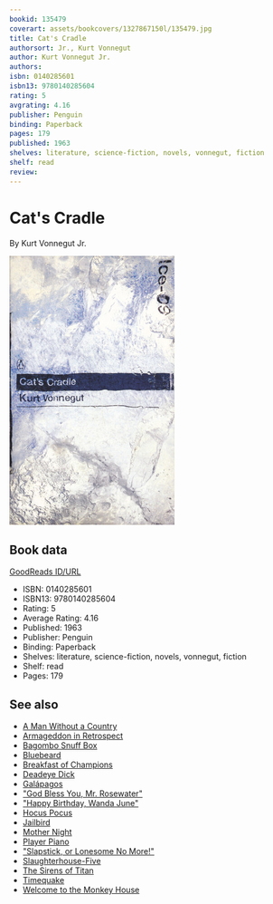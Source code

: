 ```yaml
---
bookid: 135479
coverart: assets/bookcovers/1327867150l/135479.jpg
title: Cat's Cradle
authorsort: Jr., Kurt Vonnegut
author: Kurt Vonnegut Jr.
authors: 
isbn: 0140285601
isbn13: 9780140285604
rating: 5
avgrating: 4.16
publisher: Penguin
binding: Paperback
pages: 179
published: 1963
shelves: literature, science-fiction, novels, vonnegut, fiction
shelf: read
review: 
---
```


# Cat's Cradle

By Kurt Vonnegut Jr.

![](../../assets/bookcovers/1327867150l/135479.jpg)

## Book data

[GoodReads ID/URL](https://www.goodreads.com/book/show/135479)

- ISBN: 0140285601
- ISBN13: 9780140285604
- Rating: 5
- Average Rating: 4.16
- Published: 1963
- Publisher: Penguin
- Binding: Paperback
- Shelves: literature, science-fiction, novels, vonnegut, fiction
- Shelf: read
- Pages: 179


## See also

- [A Man Without a Country](A_Man_Without_a_Country.md)
- [Armageddon in Retrospect](Armageddon_in_Retrospect-_And_Other_New_and_Unpublished_Writings_on_War_and_Peace.md)
- [Bagombo Snuff Box](Bagombo_Snuff_Box.md)
- [Bluebeard](Bluebeard.md)
- [Breakfast of Champions](Breakfast_of_Champions.md)
- [Deadeye Dick](Deadeye_Dick.md)
- [Galápagos](Galápagos.md)
- ["God Bless You, Mr. Rosewater"](God_Bless_You__Mr_Rosewater.md)
- ["Happy Birthday, Wanda June"](Happy_Birthday__Wanda_June.md)
- [Hocus Pocus](Hocus_Pocus.md)
- [Jailbird](Jailbird.md)
- [Mother Night](Mother_Night.md)
- [Player Piano](Player_Piano.md)
- ["Slapstick, or Lonesome No More!"](Slapstick__or_Lonesome_No_More!.md)
- [Slaughterhouse-Five](Slaughterhouse-Five.md)
- [The Sirens of Titan](The_Sirens_of_Titan.md)
- [Timequake](Timequake.md)
- [Welcome to the Monkey House](Welcome_to_the_Monkey_House.md)
